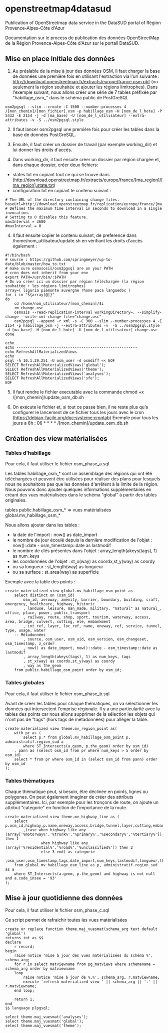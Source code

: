 # openstreetmap4datasud
Publication of OpenStreetmap data service in the DataSUD portal of Région Provence-Alpes-Côte d'Azur

Documentation sur le process de publication des données OpenStreetMap de la Région Provence-Alpes-Côte d'Azur sur le portail DataSUD.

## Mise en place initiale des données

1) Au préalable de la mise à jour des données OSM, il faut charger la base de données une première fois en utilisant l'extraction via l'url suivante : http://download.openstreetmap.fr/extracts/europe/france.osm.pbf (ou seulement la région souhaitée et ajouter les régions limitrophes).
Dans l'exemple suivant, nous allons créer une série de 7 tables préfixée par "habillage_osm_" dans le schéma public de PostGreSQL
```
osm2pgsql --slim --create -C 1500 --number-processes 4 /[mon_chemin]/[mon_fichier].osm -p habillage_osm -H [nom_de_l_hote] -P 5432 -E 2154 -j -d [ma_base] -U [nom_de_l_utilisateur] --extra-attributes -v -S ../osm2pgsql.style
```

2) Il faut lancer osm2pgsql une première fois pour créer les tables dans la base de données PostGreSQL.

3) Ensuite, il faut créer un dossier de travail (par exemple working_dir) et lui donner les droits d'accès.

4) Dans working_dir, il faut ensuite créer un dossier par région chargée et, dans chaque dossier, créer deux fichiers:
- states.txt en copiant tout ce qui se trouve dans (http://download.openstreetmap.fr/extracts/europe/france/[ma_region]/[ma_region].state.txt)
- configuration.txt en copiant le contenu suivant :

```
# The URL of the directory containing change files.
baseUrl=http://download.openstreetmap.fr/replication/europe/france/[ma_region]/minute/
# Defines the maximum time interval in seconds to download in a single invocation.
# Setting to 0 disables this feature.
maxInterval = 3600
#maxInterval = 0
```

4) Il faut ensuite copier le contenu suivant, de preference dans /home/nom_utilisateur/update.sh en vérifiant les droits d'accès également :

```
#!/bin/bash
# source : https://github.com/springmeyer/up-to-date/blob/master/how_to.txt
# make sure osmososis/osm2pgsql are on your PATH
# cron does not inherit from your env
export PATH=/usr/bin/:$PATH
# On va créer ici un dossier par région téléchargée (la région souhaitée + les régions limitrophes)
array=( liguria piemonte auvergne rhone paca languedoc )
for i in "${array[@]}"
do
	cd /home/nom_utilisateur/[mon_chemin]/$i
    rm change.osc
    osmosis --read-replication-interval workingDirectory=. --simplify-change --write-xml-change file="change.osc"
    osm2pgsql --append -r xml -s -C 300 --slim --number-processes 4 -E 2154 -p habillage_osm -j --extra-attributes -v  -S ../osm2pgsql.style -d [ma_base] -H [nom_de_l_hote] -U [nom_de_l_utilisateur] change.osc
done

echo
echo ------------------------------------------------------
echo RefreshAllMaterializedViews
echo
psql -h 10.1.29.251 -U osm_user -d osmdiff << EOF
SELECT RefreshAllMaterializedViews('global');
SELECT RefreshAllMaterializedViews('theme');
SELECT RefreshAllMaterializedViews('analyses');
SELECT RefreshAllMaterializedViews('sfe');
EOF
```

5) Il faut rendre le fichier executable avec la commande chmod +x /[mon_chemin]/update_osm_db.sh

6) On exécute le fichier et, si tout ce passe bien, il ne reste plus qu’a configurer le lancement de ce fichier tous les jours avec le cron
(https://debian-facile.org/doc:systeme:crontab)
Exemple pour tous les jours a 6h : 06 * * * * /[mon_chemin]/update_osm_db.sh

## Création des view matérialisées

### Tables d'habillage
Pour cela, il faut utiliser le fichier osm_phase_a.sql

Les tables habillage_osm_* sont un assemblage des régions qui ont été téléchargées et peuvent être utilisées pour réaliser des plans pour lesquels nous ne souhaitons pas que les données d'arrêtent à la limite de la région. Nous pouvons donc ajouter quelques informations supplémentaires en créant des vues matérialisées dans le schéma "global" à partir des tables originales. 

tables public.habillage_osm_* => vues matérialisées global.mv_habillage_osm_* 

Nous allons ajouter dans les tables : 
- la date de l'import : now() as date_import
- le nombre de jour écoulé depuis la dernière modification de l'objet : now()::date - osm_timestamp::date as lastmodif
- le nombre de clés présentes dans l'objet : array_length(akeys(tags), 1) as num_keys
- les coordonnées de l'objet : st_x(way) as coordx,st_y(way) as coordy
- ou sa longueur : st_length(way) as longueur
- ou sa surface : st_area(way) as superficie

Exemple avec la table des points :

```
create materialized view global.mv_habillage_osm_point as
	select distinct on (osm_id)
		osm_id, aeroway, amenity, barrier, boundary, building, craft, emergency, healthcare, highway, historic
		, landuse, leisure, man_made, military, "natural" as natural_, office, place, power, public_transport
		, railway, route, shop, sport, tourism, waterway, access, area, bridge, culvert, cutting, ele, embankment
		, int_ref, layer, loc_ref, name, oneway, ref, service, tunnel, type, usage, water
	-- Métadonnées
		, source, osm_user, osm_uid, osm_version, osm_changeset, osm_timestamp, z_order
		, now() as date_import, now()::date - osm_timestamp::date as lastmodif
		, array_length(akeys(tags), 1) as num_keys, tags
		, st_x(way) as coordx,st_y(way) as coordy
		, way as the_geom
	from public.habillage_osm_point order by osm_id;
```

### Tables globales

Pour cela, il faut utiliser le fichier osm_phase_b.sql

Avant de créer les tables pour chaque thématiques, on va sélectionner les données qui intersectent l'emprise régionale. Il y a une particularité avec la tables des points car nous allons supprimer de la sélection les objets qui n'ont pas de "tags" (hors tags de métadonnées) pour alléger la table.

```
create materialized view theme.mv_region_point as(
	with pr as (
		select p.* from global.mv_habillage_osm_point p, administratif.region_sud a
		where ST_Intersects(a.geom, p.the_geom) order by osm_id)
	, pann as (select osm_id from pr where num_keys > 5 order by osm_id)
	select * from pr where osm_id in (select osm_id from pann) order by osm_id
);
```

### Tables thématiques

Chaque thématique peut, si besoin, être déclinée en points, lignes ou polygones. On peut également imaginer de créer des attributs supplémentaires. Ici, par exemple pour les tronçons de route, on ajoute un attribut "categorie" en fonction de l'importance de la route.

```
create materialized view theme.mv_highway_line as (
	select p.osm_id,highway,p.name,oneway,access,bridge,tunnel,layer,cutting,embankment,ref,loc_ref,int_ref
		,(case when highway like any (array['%motorway%','%trunk%','%primary%','%secondary%','%tertiary%']) then 1
				when highway like any (array['%residential%','%road%','%unclassified%']) then 2
				else 3 end) as categorie		
		,osm_user,osm_timestamp,tags,date_import,num_keys,lastmodif,longueur,the_geom 
	from global.mv_habillage_osm_line as p, administratif.region_sud as a
	where ST_Intersects(a.geom, p.the_geom) and highway is not null and a.code_insee = '93'
);
```

## Mise à jour quotidienne des données

Pour cela, il faut utiliser le fichier osm_phase_c.sql

Ce script permet de rafraichir toutes les vues matérialisées

```
create or replace function theme.maj_vuesmat(schema_arg text default 'global')
returns int as $$
declare
    r record;
begin
    raise notice 'mise à jour des vues matérialisées du schéma %', schema_arg;
    for r in select matviewname from pg_matviews where schemaname = schema_arg order by matviewname
    loop
        raise notice 'mise à jour de %.%', schema_arg, r.matviewname;
        execute 'refresh materialized view ' || schema_arg || '.' || r.matviewname; 
    end loop;

    return 1;
end 
$$ language plpgsql;

select theme.maj_vuesmat('analyses');
select theme.maj_vuesmat('global');
select theme.maj_vuesmat('theme');
```




